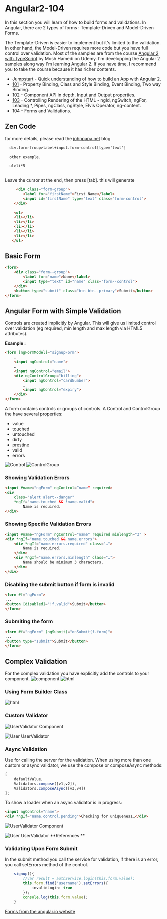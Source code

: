 # Angular2-104
In this section you will learn of how to build forms and validations. In Angular, there are 2 types of forms : Template-Driven and
Model-Driven Forms.

The Template-Driven is easier to implement but it's limited to the validation. In other hand, the Model-Driven requires more code but you have full control over validation.
Most of the samples are from the course [Angular 2 with TypeScript](https://www.udemy.com/angular-2-tutorial-for-beginners/learn/v4/overview) by Mosh Hamedi on Udemy.
I'm developping the Angular 2 samples along way I'm learning Angular 2. If you have time, I recommend you to take the course because it has richer contents.

- [Jumpstart](https://github.com/dacho68/Angular2-Jumpstart) - Quick understanding of how to build an App with Angular 2.
- [101](https://github.com/dacho68/Angular2-101) - Property Binding, Class and Style Binding, Event Binding, Two way Binding.
- [102](https://github.com/dacho68/Angular2-102) - Component API in depth, Input and Output properties.
- [103](https://github.com/dacho68/Angular2-103) - Controlling Rendering of the HTML - ngId, ngSwitch, ngFor, Leading *, Pipes, ngClass, ngStyle, Elvis Operator, ng-content. 
- 104 - Forms and Validations.

## Zen Code

for more details, please read the [johnpapa.net](https://johnpapa.net/zen-coding-in-visual-studio-2012/) blog
``` html
  div.form-froup>label+input.form-control[type='text']
  
  other example.

  ul>li*5
  
```
Leave the cursor at the end, then press [tab]. this will generate

``` html
     <div class="form-group">
        <label for="firstName">First Name</label>
        <input id="firstName" type="text" class="form-control">
    </div>
    
    <ul>
    <li></li>
    <li></li>
    <li></li>
    <li></li>
    <li></li>
   </ul>
```

## Basic Form

``` html
<form>
    <div class="form-­‐group">
        <label for="name">Name</label>
        <input type="text" id="name" class="form-­‐control">
    </div>
    <button type="submit" class="btn btn-­‐primary">Submit</button>
</form>
```

## Angular Form with Simple Validation
Controls are created implicitly by Angular. This will give us limited control over validation
(eg required, min length and max length via HTML5 attributes).

**Example :**

``` html
<form [ngFormModel]="signupForm">
    …
    <input ngControl="name">
    …
    <input ngControl="email">
    <div ngControlGroup="billing">
        <input ngControl="cardNumber">
        …
        <input ngControl="expiry">
    </div>
</form>

``` 

A form contains controls or groups of controls.  A Control and ControlGroup the have several properties:
- value
- touched
- untouched
- dirty
- prestine
- valid
- errors

![Control](./images/simple_control.jpg)
![ControlGroup](./images/control-group.jpg)

### Showing Validation Errors

``` html
<input #name="ngForm" ngControl=“name" required>
<div
    class="alert alert-­‐danger"
    *ngIf="name.touched && !name.valid">
        Name is required.
</div>
``` 

### Showing Specific Validation Errors

``` html
<input #name="ngForm" ngControl="name" required minlength="3" >
<div *ngIf="name.touched && name.errors"> 
    <div *ngIf="name.errors.required" class="…">
        Name is required.
    </div>
    <div *ngIf="name.errors.minlength" class="…">
        Name should be minimum 3 characters.
    </div>
</div>
``` 

### Disabling the submit button if form is invalid

``` html
<form #f="ngForm">
...
<button [disabled]="!f.valid">Submit</button>
</form>
``` 

### Submiting the form

``` html
<form #f="ngForm" (ngSubmit)="onSubmit(f.form)">
...
<button type="submit">Submit</button>
</form>
``` 

## Complex Validation

For the complex validation you have explicitly add the controls to your component.
![component](./images/ComplexValidation_Component.jpg)
![html](./images/ComplexValidation_Html.jpg)

### Using Form Builder Class

![html](./images/FB_Component.jpg)

### Custom Validator

![UserValidator Component](./images/UserValidator.jpg)

![User UserValidator](./images/Use_UserValidator.jpg)

### Async Validation
Use for calling the server for the validation. When using more than one custom or async validator, we use the compose or
composeAsync methods:
``` typescript
[
    defaultValue,
    Validators.compose([v1,v2]),
    Validators.composeAsync([v3,v4])
];
```

To show a loader when an async validator is in progress:

``` html
<input ngControl="name">
<div *ngIf="name.control.pending">Checking for uniqueness…</div>
```

![UserValidator Component](./images/Async_Validator.jpg)

![User UserValidator](./images/Use_Async_Validator.jpg)
**References **

### Validating Upon Form Submit
In the submit method you call the service for validation, if there is an error, you call setErrors method of the control.

``` typescript
    signup(){
        //var result = authService.login(this.form.value);
        this.form.find('username').setErrors({
            invalidLogin: true
        });
        console.log(this.form.value);
    }
```


[Forms from the angular.io website](https://angular.io/docs/ts/latest/guide/forms.html)